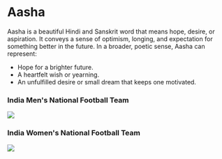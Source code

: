 # Aasha


<!-- WARNING: THIS FILE WAS AUTOGENERATED! DO NOT EDIT! -->

Aasha is a beautiful Hindi and Sanskrit word that means hope, desire, or
aspiration. It conveys a sense of optimism, longing, and expectation for
something better in the future. In a broader, poetic sense, Aasha can
represent:

- Hope for a brighter future.
- A heartfelt wish or yearning.
- An unfulfilled desire or small dream that keeps one motivated.

### India Men's National Football Team

![](../images/asha_men.png)

### India Women's National Football Team

![](../images/asha_women.png)
